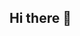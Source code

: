 ## Hi there 👋

<!--
**yansteve454/yansteve454** is a ✨ _special_ ✨ repository because its `README.md` (this file) appears on your GitHub profile.

Here are some ideas to get you started:

- 🔭 I’m currently working on ...
- 🌱 I’m currently learning ...
- 👯 I’m looking to collaborate on ...
- 🤔 I’m looking for help with ...
- 💬 Ask me about ...
- 📫 How to reach me: ...
- 😄 Pronouns: ...
- ⚡ Fun fact: ...
头像(https://c-ssl.dtstatic.com/uploads/blog/202403/24/n6S9mb97H92lv7m.thumb.700_0.jpg)
-->
